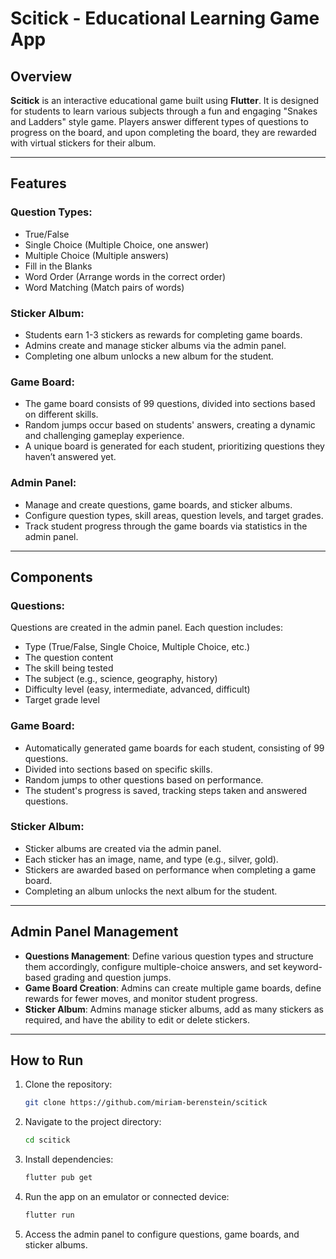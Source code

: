 # Scitick - Educational Learning Game App

## Overview
**Scitick** is an interactive educational game built using **Flutter**. It is designed for students to learn various subjects through a fun and engaging "Snakes and Ladders" style game. Players answer different types of questions to progress on the board, and upon completing the board, they are rewarded with virtual stickers for their album.

---

## Features

### Question Types:
- True/False
- Single Choice (Multiple Choice, one answer)
- Multiple Choice (Multiple answers)
- Fill in the Blanks
- Word Order (Arrange words in the correct order)
- Word Matching (Match pairs of words)

### Sticker Album:
- Students earn 1-3 stickers as rewards for completing game boards.
- Admins create and manage sticker albums via the admin panel.
- Completing one album unlocks a new album for the student.

### Game Board:
- The game board consists of 99 questions, divided into sections based on different skills.
- Random jumps occur based on students' answers, creating a dynamic and challenging gameplay experience.
- A unique board is generated for each student, prioritizing questions they haven’t answered yet.

### Admin Panel:
- Manage and create questions, game boards, and sticker albums.
- Configure question types, skill areas, question levels, and target grades.
- Track student progress through the game boards via statistics in the admin panel.

---

## Components

### Questions:
Questions are created in the admin panel. Each question includes:
- Type (True/False, Single Choice, Multiple Choice, etc.)
- The question content
- The skill being tested
- The subject (e.g., science, geography, history)
- Difficulty level (easy, intermediate, advanced, difficult)
- Target grade level

### Game Board:
- Automatically generated game boards for each student, consisting of 99 questions.
- Divided into sections based on specific skills.
- Random jumps to other questions based on performance.
- The student's progress is saved, tracking steps taken and answered questions.

### Sticker Album:
- Sticker albums are created via the admin panel.
- Each sticker has an image, name, and type (e.g., silver, gold).
- Stickers are awarded based on performance when completing a game board.
- Completing an album unlocks the next album for the student.

---

## Admin Panel Management

- **Questions Management**: Define various question types and structure them accordingly, configure multiple-choice answers, and set keyword-based grading and question jumps.
- **Game Board Creation**: Admins can create multiple game boards, define rewards for fewer moves, and monitor student progress.
- **Sticker Album**: Admins manage sticker albums, add as many stickers as required, and have the ability to edit or delete stickers.

---

## How to Run

1. Clone the repository:
    ```bash
    git clone https://github.com/miriam-berenstein/scitick
    ```
2. Navigate to the project directory:
    ```bash
    cd scitick
    ```
3. Install dependencies:
    ```bash
    flutter pub get
    ```
4. Run the app on an emulator or connected device:
    ```bash
    flutter run
    ```

5. Access the admin panel to configure questions, game boards, and sticker albums.
